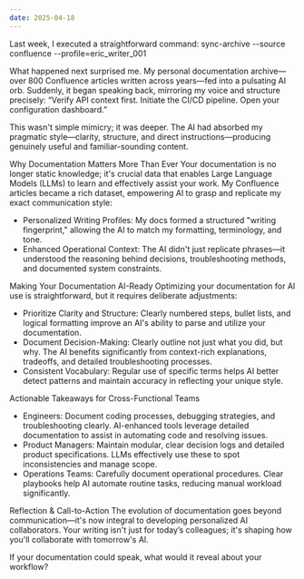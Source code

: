 ```yaml
---
date: 2025-04-18
---
```

Last week, I executed a straightforward command:
sync-archive --source confluence --profile=eric_writer_001

What happened next surprised me. My personal documentation archive—over 800 Confluence articles written across years—fed into a pulsating AI orb. Suddenly, it began speaking back, mirroring my voice and structure precisely:
“Verify API context first. Initiate the CI/CD pipeline. Open your configuration dashboard.”

This wasn't simple mimicry; it was deeper. The AI had absorbed my pragmatic style—clarity, structure, and direct instructions—producing genuinely useful and familiar-sounding content.

Why Documentation Matters More Than Ever
Your documentation is no longer static knowledge; it's crucial data that enables Large Language Models (LLMs) to learn and effectively assist your work. My Confluence articles became a rich dataset, empowering AI to grasp and replicate my exact communication style:
- Personalized Writing Profiles: My docs formed a structured "writing fingerprint," allowing the AI to match my formatting, terminology, and tone.
- Enhanced Operational Context: The AI didn't just replicate phrases—it understood the reasoning behind decisions, troubleshooting methods, and documented system constraints.

Making Your Documentation AI-Ready
Optimizing your documentation for AI use is straightforward, but it requires deliberate adjustments:
- Prioritize Clarity and Structure: Clearly numbered steps, bullet lists, and logical formatting improve an AI's ability to parse and utilize your documentation.
- Document Decision-Making: Clearly outline not just what you did, but why. The AI benefits significantly from context-rich explanations, tradeoffs, and detailed troubleshooting processes.
- Consistent Vocabulary: Regular use of specific terms helps AI better detect patterns and maintain accuracy in reflecting your unique style.

Actionable Takeaways for Cross-Functional Teams
- Engineers: Document coding processes, debugging strategies, and troubleshooting clearly. AI-enhanced tools leverage detailed documentation to assist in automating code and resolving issues.
- Product Managers: Maintain modular, clear decision logs and detailed product specifications. LLMs effectively use these to spot inconsistencies and manage scope.
- Operations Teams: Carefully document operational procedures. Clear playbooks help AI automate routine tasks, reducing manual workload significantly.

Reflection & Call-to-Action
The evolution of documentation goes beyond communication—it's now integral to developing personalized AI collaborators. Your writing isn't just for today’s colleagues; it's shaping how you'll collaborate with tomorrow's AI.

If your documentation could speak, what would it reveal about your workflow?